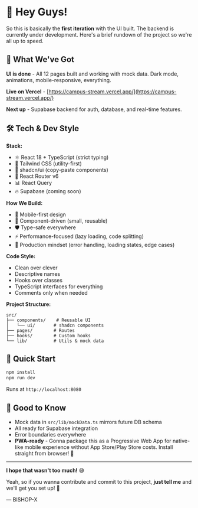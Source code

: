 # 👋 Hey Guys!

So this is basically the **first iteration** with the UI built. The backend is currently under development. Here's a brief rundown of the project so we're all up to speed.

## 🚀 What We've Got

**UI is done** - All 12 pages built and working with mock data. Dark mode, animations, mobile-responsive, everything.

**Live on Vercel** - [https://campus-stream.vercel.app/](https://campus-stream.vercel.app/)

**Next up** - Supabase backend for auth, database, and real-time features.

## 🛠️ Tech & Dev Style

**Stack:**
- ⚛️ React 18 + TypeScript (strict typing)
- 🎨 Tailwind CSS (utility-first)
- 🧩 shadcn/ui (copy-paste components)
- 🚦 React Router v6
- 📊 React Query
- 🔥 Supabase (coming soon)

**How We Build:**
- 📱 Mobile-first design
- 🧩 Component-driven (small, reusable)
- 🛡️ Type-safe everywhere
- ⚡ Performance-focused (lazy loading, code splitting)
- 🎯 Production mindset (error handling, loading states, edge cases)

**Code Style:**
- Clean over clever
- Descriptive names
- Hooks over classes
- TypeScript interfaces for everything
- Comments only when needed

**Project Structure:**
```
src/
├── components/    # Reusable UI
│   └── ui/       # shadcn components
├── pages/        # Routes
├── hooks/        # Custom hooks
└── lib/          # Utils & mock data
```

## 🏃 Quick Start

```bash
npm install
npm run dev
```

Runs at `http://localhost:8080`

## 📝 Good to Know

- Mock data in `src/lib/mockData.ts` mirrors future DB schema
- All ready for Supabase integration
- Error boundaries everywhere
- **PWA-ready** - Gonna package this as a Progressive Web App for native-like mobile experience without App Store/Play Store costs. Install straight from browser! 📲

---

**I hope that wasn't too much!** 😅

Yeah, so if you wanna contribute and commit to this project, **just tell me** and we'll get you set up! 🚀

— BISHOP-X
